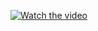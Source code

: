 [![Watch the video](https://img.youtube.com/vi/OzHEjAv20CU/maxresdefault.jpg)](https://youtu.be/OzHEjAv20CU)
